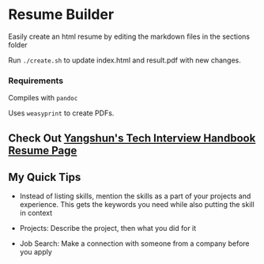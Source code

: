 # Resume Builder

Easily create an html resume by editing the markdown files in the sections folder

Run `./create.sh` to update index.html and result.pdf with new changes.

### Requirements

Compiles with `pandoc`

Uses `weasyprint` to create PDFs.

## Check Out [Yangshun's Tech Interview Handbook Resume Page](https://yangshun.github.io/tech-interview-handbook/resume/)

## My Quick Tips

- Instead of listing skills, mention the skills as a part of your projects and experience. This gets the keywords you need while also putting the skill in context

- Projects: Describe the project, then what you did for it

- Job Search: Make a connection with someone from a company before you apply

